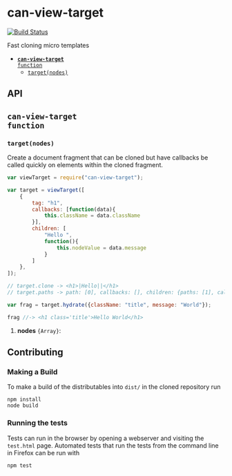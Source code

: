 # can-view-target

[![Build Status](https://travis-ci.org/canjs/can-view-target.png?branch=master)](https://travis-ci.org/canjs/can-view-target)

Fast cloning micro templates


- <code>[__can-view-target__ function](#can-view-target-function)</code>
  - <code>[target(nodes)](#targetnodes)</code>

## API


## <code>__can-view-target__ function</code>



### <code>target(nodes)</code>


Create a document fragment that can be cloned but have callbacks be
called quickly on elements within the cloned fragment.

```js
var viewTarget = require("can-view-target");

var target = viewTarget([
	{
		tag: "h1",
		callbacks: [function(data){
			this.className = data.className
		}],
		children: [
			"Hello ",
			function(){
				this.nodeValue = data.message
			}
		]
	},
]);

// target.clone -> <h1>|Hello||</h1>
// target.paths -> path: [0], callbacks: [], children: {paths: [1], callbacks:[function(){}]}

var frag = target.hydrate({className: "title", message: "World"});

frag //-> <h1 class='title'>Hello World</h1>
```


1. __nodes__ <code>{Array}</code>:
  
  
## Contributing

### Making a Build

To make a build of the distributables into `dist/` in the cloned repository run

```
npm install
node build
```

### Running the tests

Tests can run in the browser by opening a webserver and visiting the `test.html` page.
Automated tests that run the tests from the command line in Firefox can be run with

```
npm test
```
